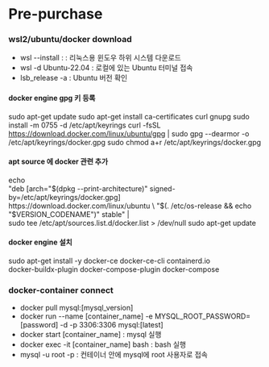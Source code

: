 # Pre-purchase


### wsl2/ubuntu/docker download
- wsl --install : : 리눅스용 윈도우 하위 시스템 다운로드
- wsl -d Ubuntu-22.04 : 로컬에 있는 Ubuntu 터미널 접속
- lsb_release -a : Ubuntu 버전 확인

#### docker engine gpg 키 등록
sudo apt-get update
sudo apt-get install ca-certificates curl gnupg
sudo install -m 0755 -d /etc/apt/keyrings
curl -fsSL https://download.docker.com/linux/ubuntu/gpg | sudo gpg --dearmor -o /etc/apt/keyrings/docker.gpg
sudo chmod a+r /etc/apt/keyrings/docker.gpg

#### apt source 에 docker 관련 추가
echo \
  "deb [arch="$(dpkg --print-architecture)" signed-by=/etc/apt/keyrings/docker.gpg] https://download.docker.com/linux/ubuntu \
  "$(. /etc/os-release && echo "$VERSION_CODENAME")" stable" | \
  sudo tee /etc/apt/sources.list.d/docker.list > /dev/null
sudo apt-get update

#### docker engine 설치
sudo apt-get install -y docker-ce docker-ce-cli containerd.io \
docker-buildx-plugin docker-compose-plugin docker-compose


### docker-container connect
- docker pull mysql:[mysql_version]
- docker run --name [container_name] -e MYSQL_ROOT_PASSWORD=[password] -d -p 3306:3306 mysql:[latest]
- docker start [container_name] : mysql 실행
- docker exec -it [container_name] bash : bash 실행
- mysql -u root -p : 컨테이너 안에 mysql에 root 사용자로 접속
